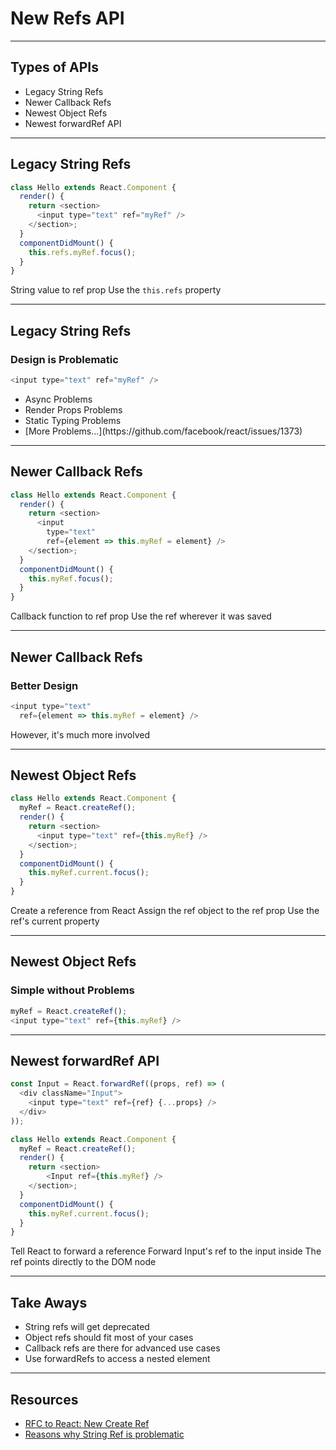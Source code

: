 # New Refs API

------

## Types of APIs

<!-- .slide: data-title="Refs API" -->

* Legacy String Refs<!-- .element: class="fragment" -->
* Newer Callback Refs<!-- .element: class="fragment" -->
* Newest Object Refs<!-- .element: class="fragment" -->
* Newest forwardRef API<!-- .element: class="fragment" -->

------

## Legacy String Refs

<!-- .slide: data-title="Refs API" -->

```js
class Hello extends React.Component {
  render() {
    return <section>
      <input type="text" ref="myRef" />
    </section>;
  }
  componentDidMount() {
    this.refs.myRef.focus();
  }
}
```

<span class="fragment current-only focus-text" data-code-focus="4">String value to ref prop</span>
<span class="fragment current-only focus-text" data-code-focus="8">Use the `this.refs` property</span>

------

## Legacy String Refs

<!-- .slide: data-title="Refs API" -->

### Design is Problematic

```js
<input type="text" ref="myRef" />
```

* Async Problems<!-- .element: class="fragment" -->
* Render Props Problems<!-- .element: class="fragment" -->
* Static Typing Problems<!-- .element: class="fragment" -->
* <!-- .element: class="fragment" -->[More Problems...](https://github.com/facebook/react/issues/1373)

------

## Newer Callback Refs

<!-- .slide: data-title="Refs API" -->

```js
class Hello extends React.Component {
  render() {
    return <section>
      <input
        type="text"
        ref={element => this.myRef = element} />
    </section>;
  }
  componentDidMount() {
    this.myRef.focus();
  }
}
```

<span class="fragment current-only focus-text" data-code-focus="4-6">Callback function to ref prop</span>
<span class="fragment current-only focus-text" data-code-focus="10">Use the ref wherever it was saved</span>

------

## Newer Callback Refs

<!-- .slide: data-title="Refs API" -->

### Better Design

```js
<input type="text"
  ref={element => this.myRef = element} />
```

However, it's much more involved<!-- .element: class="fragment" -->

------

## Newest Object Refs

<!-- .slide: data-title="Refs API" -->

```js
class Hello extends React.Component {
  myRef = React.createRef();
  render() {
    return <section>
      <input type="text" ref={this.myRef} />
    </section>;
  }
  componentDidMount() {
    this.myRef.current.focus();
  }
}
```

<span class="fragment current-only focus-text" data-code-focus="2">Create a reference from React</span>
<span class="fragment current-only focus-text" data-code-focus="5">Assign the ref object to the ref prop</span>
<span class="fragment current-only focus-text" data-code-focus="9">Use the ref's current property</span>

------

## Newest Object Refs

<!-- .slide: data-title="Refs API" -->

### Simple without Problems

```js
myRef = React.createRef();
<input type="text" ref={this.myRef} />
```

------

## Newest forwardRef API

<!-- .slide: data-title="Refs API" -->

```js
const Input = React.forwardRef((props, ref) => (
  <div className="Input">
    <input type="text" ref={ref} {...props} />
  </div>
));

class Hello extends React.Component {
  myRef = React.createRef();
  render() {
    return <section>
        <Input ref={this.myRef} />
    </section>;
  }
  componentDidMount() {
    this.myRef.current.focus();
  }
}
```

<span class="fragment current-only focus-text" data-code-focus="1">Tell React to forward a reference</span>
<span class="fragment current-only focus-text" data-code-focus="3">Forward Input's ref to the input inside</span>
<span class="fragment current-only focus-text" data-code-focus="11">The ref points directly to the DOM node</span>

------

## Take Aways

<!-- .slide: data-title="Refs API" -->

* String refs will get deprecated<!-- .element: class="fragment" -->
* Object refs should fit most of your cases<!-- .element: class="fragment" -->
* Callback refs are there for advanced use cases<!-- .element: class="fragment" -->
* Use forwardRefs to access a nested element<!-- .element: class="fragment" -->

------

## Resources

<!-- .slide: data-title="Refs API" data-state="resources" -->

* [RFC to React: New Create Ref](https://github.com/reactjs/rfcs/blob/master/text/0017-new-create-ref.md)
* [Reasons why String Ref is problematic](https://github.com/facebook/react/issues/1373)